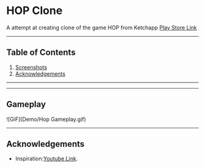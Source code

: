 # HOP Clone

A attempt at creating clone of the game HOP from Ketchapp [Play Store Link](https://play.google.com/store/apps/details?id=com.ketchapp.hop)


---

## Table of Contents
1. [Screenshots](#screenshots)
2. [Acknowledgements](#acknowledgements)

---

---
## Gameplay
![GiF](Demo/Hop Gameplay.gif)

---

## Acknowledgements
- Inspiration:[Youtube Link](https://www.youtube.com/watch?v=ngv_E94ERQ4 ).
